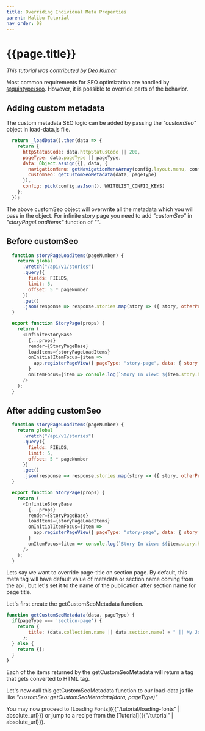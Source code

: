 ```yaml
---
title: Overriding Individual Meta Properties
parent: Malibu Tutorial
nav_order: 08
---
```


# {{page.title}}

*This tutorial was contributed by [Deo Kumar](https://www.linkedin.com/in/deo-kumar)*

Most common requirements for SEO optimization are handled by [@quintype/seo](https://developers.quintype.com/quintype-node-seo/). However, it is possible to override parts of the behavior.

## Adding custom metadata

The custom metadata SEO logic can be added by passing the *"customSeo"* object in load-data.js file. 

```javascript
  return _loadData().then(data => {
    return {
      httpStatusCode: data.httpStatusCode || 200,
      pageType: data.pageType || pageType,
      data: Object.assign({}, data, {
        navigationMenu: getNavigationMenuArray(config.layout.menu, config.sections),
        customSeo: getCustomSeoMetadata(data, pageType)
      }),
      config: pick(config.asJson(), WHITELIST_CONFIG_KEYS)
    };
  });
```
The above customSeo object will overwrite all the metadata which you will pass in the object. For infinite story page you need to add *"customSeo"* in *"storyPageLoadItems"* function of *"<InfiniteStoryBase />"*.

## Before customSeo
```javascript
  function storyPageLoadItems(pageNumber) {
    return global
      .wretch("/api/v1/stories")
      .query({
        fields: FIELDS,
        limit: 5,
        offset: 5 * pageNumber
      })
      .get()
      .json(response => response.stories.map(story => ({ story, otherProp: "value" })));
  }

  export function StoryPage(props) {
    return (
      <InfiniteStoryBase
        {...props}
        render={StoryPageBase}
        loadItems={storyPageLoadItems}
        onInitialItemFocus={item =>
          app.registerPageView({ pageType: "story-page", data: { story: item.story } }, `/${item.story.slug}`)
        }
        onItemFocus={item => console.log(`Story In View: ${item.story.headline}`)}
      />
    );
  }
```

## After adding customSeo
```javascript
  function storyPageLoadItems(pageNumber) {
    return global
      .wretch("/api/v1/stories")
      .query({
        fields: FIELDS,
        limit: 5,
        offset: 5 * pageNumber
      })
      .get()
      .json(response => response.stories.map(story => ({ story, otherProp: "value", customSeo: getCustomSeoMetadata(story, "story-page") })));
  }

  export function StoryPage(props) {
    return (
      <InfiniteStoryBase
        {...props}
        render={StoryPageBase}
        loadItems={storyPageLoadItems}
        onInitialItemFocus={item =>
          app.registerPageView({ pageType: "story-page", data: { story: item.story, customSeo: getCustomSeoMetadata(item.story, "story-page") } }, `/${item.story.slug}`)
        }
        onItemFocus={item => console.log(`Story In View: ${item.story.headline}`)}
      />
    );
  }
```

Lets say we want to override page-title on section page. By default, this meta tag will have default value of metadata or section name coming from the api , but let's set it to the name of the publication after section name for page title.

Let's first create the getCustomSeoMetadata function.

```javascript
function getCustomSeoMetadata(data, pageType) {
  if(pageType === 'section-page') {
    return {
        title: (data.collection.name || data.section.name) + " || My Journal"
      };
  } else {
    return {};
  }
}
```

Each of the items returned by the getCustomSeoMetadata will return a tag that gets converted to HTML tag.

Let's now call this getCustomSeoMetadata function to our load-data.js file like *"customSeo: getCustomSeoMetadata(data, pageType)"*


You may now proceed to [Loading Fonts]({{"/tutorial/loading-fonts" | absolute_url}}) or jump to a recipe from the [Tutorial]({{"/tutorial" | absolute_url}}).
